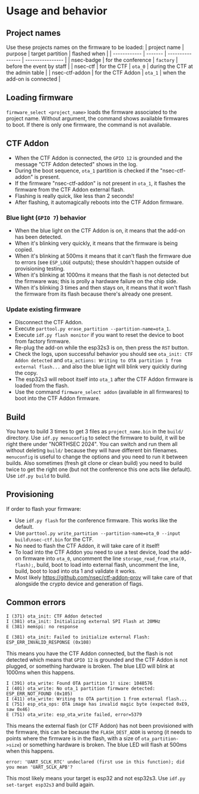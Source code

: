 # Usage and behavior

## Project names
Use these projects names on the firmware to be loaded:
| project name | purpose | target partition | flashed when |
| ------------ | ------- | ---------------- | ---------------- |
| nsec-badge | for the conference | `factory` | before the event by staff |
| nsec-ctf | for the CTF | `ota_0` | during the CTF at the admin table |
| nsec-ctf-addon | for the CTF Addon | `ota_1` | when the add-on is connected |

## Loading firmware
`firmware_select <project_name>` loads the firmware associated to the project
name. Without argument, the command shows available firmwares to boot.
If there is only one firmware, the command is not available.

## CTF Addon
- When the CTF Addon is connected, the `GPIO 12` is grounded and the message
  "CTF Addon detected" shows in the log.
- During the boot sequence, `ota_1` partition is checked if the
  "nsec-ctf-addon" is present.
- If the firmware "nsec-ctf-addon" is not present in `ota_1`, it flashes the
  firmware from the CTF Addon external flash.
- Flashing is really quick, like less than 2 seconds!
- After flashing, it automagically reboots into the CTF Addon firmware.

### Blue light (`GPIO 7`) behavior
- When the blue light on the CTF Addon is on, it means that the add-on has been detected.
- When it's blinking very quickly, it means that the firmware is being copied.
- When it's blinking at 500ms it means that it can't flash the firmware due to
  errors (see `ESP_LOGE` outputs); these shouldn't happen outside of
  provisioning testing.
- When it's blinking at 1000ms it means that the flash is not detected but the
  firmware was; this is prolly a hardware failure on the chip side.
- When it's blinking 3 times and then stays on, it means that it won't flash
  the firmware from its flash because there's already one present.

### Update existing firmware
- Disconnect the CTF Addon.
- Execute `parttool.py erase_partition --partition-name=ota_1`.
- Execute `idf.py flash monitor` if you want to reset the device to boot from
  factory firmware.
- Re-plug the add-on while the esp32s3 is on, then press the `RST` button.
- Check the logs, upon successful behavior you should see `ota_init: CTF Addon
  detected` and `ota_actions: Writing to OTA partition 1 from external
  flash...` and also the blue light will blink very quickly during the copy.
- The esp32s3 will reboot itself into `ota_1` after the CTF Addon firmware is
  loaded from the flash.
- Use the command `firmware_select addon` (available in all firmwares) to boot
  into the CTF Addon firmware.

## Build
You have to build 3 times to get 3 files as `project_name.bin` in the `build/`
directory. Use `idf.py menuconfig` to select the firmware to build, it will be
right there under "NORTHSEC 2024". You can switch and run them all without
deleting `build/` because they will have different bin filenames. `menuconfig`
is useful to change the options and you need to run it between builds. Also
sometimes (fresh git clone or clean build) you need to build twice to get the
right one (but not the conference this one acts like default). Use `idf.py
build` to build.

## Provisioning
If order to flash your firmware:
- Use `idf.py flash` for the conference firmware. This works like the default.
- Use `parttool.py write_partition --partition-name=ota_0 --input
  build\nsec-ctf.bin` for the CTF.
- No need to flash the CTF Addon, it will take care of it itself!
- To load into the CTF Addon you need to use a test device, load the add-on
  firmware into `ota_0`, uncomment the line `storage_read_from_ota(0, flash);`,
  build, boot to load into external flash, uncomment the line, build, boot to
  load into ota 1 and validate it works.
- Most likely https://github.com/nsec/ctf-addon-prov will take care of that
  alongside the crypto device and generation of flags.

## Common errors

```
I (371) ota_init: CTF Addon detected
I (381) ota_init: Initializing external SPI Flash at 20MHz
E (381) memspi: no response

E (381) ota_init: Failed to initialize external Flash: ESP_ERR_INVALID_RESPONSE (0x108)
```
This means you have the CTF Addon connected, but the flash is not detected
which means that `GPIO 12` is grounded and the CTF Addon is not plugged, or
something hardware is broken. The blue LED will blink at 1000ms when this
happens.

```
I (391) ota_write: Found OTA partition 1! size: 1048576
I (401) ota_write: No ota_1 partition firmware detected: ESP_ERR_NOT_FOUND (0x105)
I (411) ota_write: Writing to OTA partition 1 from external flash...
E (751) esp_ota_ops: OTA image has invalid magic byte (expected 0xE9, saw 0x46)
E (751) ota_write: esp_ota_write failed, error=5379
```
This means the external flash (or CTF Addon) has not been provisioned with the
firmware, this can be because the `FLASH_DEST_ADDR` is wrong (it needs to
points where the firmware is in the flash, with a size of
`ota_partition->size`) or something hardware is broken. The blue LED will flash
at 500ms when this happens.

```
error: 'UART_SCLK_RTC' undeclared (first use in this function); did you mean 'UART_SCLK_APB'?
```
This most likely means your target is esp32 and not esp32s3. Use `idf.py
set-target esp32s3` and build again.
